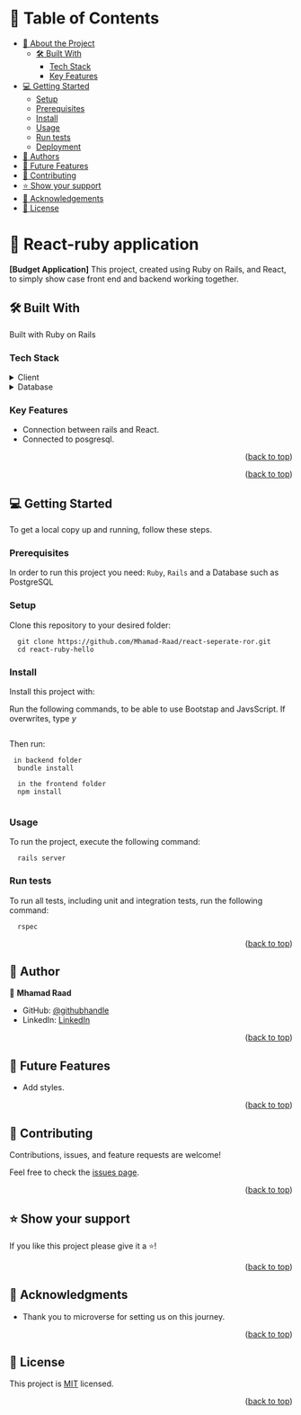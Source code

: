 <a name="readme-top"></a>

<!-- TABLE OF CONTENTS -->

# 📗 Table of Contents

- [📖 About the Project](#about-project)
  - [🛠 Built With](#built-with)
    - [Tech Stack](#tech-stack)
    - [Key Features](#key-features)
- [💻 Getting Started](#getting-started)
  - [Setup](#setup)
  - [Prerequisites](#prerequisites)
  - [Install](#install)
  - [Usage](#usage)
  - [Run tests](#run-tests)
  - [Deployment](#triangular_flag_on_post-deployment)
- [👥 Authors](#authors)
- [🔭 Future Features](#future-features)
- [🤝 Contributing](#contributing)
- [⭐️ Show your support](#support)
- [🙏 Acknowledgements](#acknowledgements)
- [📝 License](#license)

<!-- PROJECT DESCRIPTION -->

# 📖 React-ruby application <a name="about-project"></a>

**[Budget Application]** This project, created using Ruby on Rails, and React, to simply show case front end and backend working together.
## 🛠 Built With <a name="built-with"></a>

Built with Ruby on Rails

### Tech Stack <a name="tech-stack"></a>

<details>
  <summary>Client</summary>
  <ul>
    <li><a href="https://www.ruby-lang.org/en/">Ruby</a></li>
    <li><a href="https://reactjs.org/">React</a> </li>
  </ul>
</details>

<details>
<summary>Database</summary>
  <ul>
    <li><a href="https://www.postgresql.org/">PostgreSQL</a></li>
  </ul>
</details>

<!-- Features -->

### Key Features <a name="key-features"></a>

- Connection between rails and React.
- Connected to posgresql.

<p align="right">(<a href="#readme-top">back to top</a>)</p>

<p align="right">(<a href="#readme-top">back to top</a>)</p>

<!-- GETTING STARTED -->

## 💻 Getting Started <a name="getting-started"></a>

To get a local copy up and running, follow these steps.

### Prerequisites

In order to run this project you need: `Ruby`, `Rails` and a Database such as PostgreSQL

### Setup

Clone this repository to your desired folder:

```
  git clone https://github.com/Mhamad-Raad/react-seperate-ror.git
  cd react-ruby-hello
```

### Install

Install this project with:

Run the following commands, to be able to use Bootstap and JavsScript. If overwrites, type _y_

```
```

Then run:

```
 in backend folder
  bundle install

  in the frontend folder
  npm install
 
```

### Usage

To run the project, execute the following command:

```
  rails server
```

### Run tests

To run all tests, including unit and integration tests, run the following command:

```
  rspec
```

<p align="right">(<a href="#readme-top">back to top</a>)</p>

<!-- AUTHORS -->

## 👥 Author <a name="authors"></a>

👤 **Mhamad Raad**

- GitHub: [@githubhandle](https://github.com/Mhamad-Raad)
- LinkedIn: [LinkedIn](https://www.linkedin.com/in/mhamad-raad)


<p align="right">(<a href="#readme-top">back to top</a>)</p>

<!-- FUTURE FEATURES -->

## 🔭 Future Features <a name="future-features"></a>

- Add styles.

<p align="right">(<a href="#readme-top">back to top</a>)</p>



## 

<!-- CONTRIBUTING -->

## 🤝 Contributing <a name="contributing"></a>

Contributions, issues, and feature requests are welcome!

Feel free to check the [issues page](https://github.com/Mhamad-Raad/react-seperate-ror/issues).

<p align="right">(<a href="#readme-top">back to top</a>)</p>

<!-- SUPPORT -->

## ⭐️ Show your support <a name="support"></a>

If you like this project please give it a ⭐️!

<p align="right">(<a href="#readme-top">back to top</a>)</p>

<!-- ACKNOWLEDGEMENTS -->

## 🙏 Acknowledgments <a name="acknowledgements"></a>

- Thank you to microverse for setting us on this journey.

<p align="right">(<a href="#readme-top">back to top</a>)</p>

<!-- LICENSE -->

## 📝 License <a name="license"></a>

This project is [MIT](./LICENSE) licensed.

<p align="right">(<a href="#readme-top">back to top</a>)</p>

